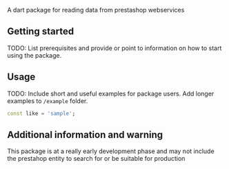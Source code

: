 
A dart package for reading data from prestashop webservices 

## Getting started

TODO: List prerequisites and provide or point to information on how to
start using the package.

## Usage

TODO: Include short and useful examples for package users. Add longer examples
to `/example` folder. 

```dart
const like = 'sample';
```

## Additional information and warning

This package is at a really early development phase and may not include the prestahop entity to search for or be suitable for production

